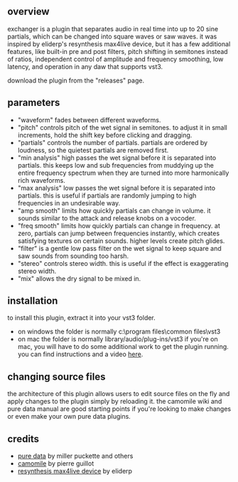 ## overview

exchanger is a plugin that separates audio in real time into up to 20 sine partials, which can be changed into square waves or saw waves. it was inspired by eliderp's resynthesis max4live device, but it has a few additional features, like built-in pre and post filters, pitch shifting in semitones instead of ratios, independent control of amplitude and frequency smoothing, low latency, and operation in any daw that supports vst3.

download the plugin from the "releases" page.

## parameters

- "waveform" fades between different waveforms.
- "pitch" controls pitch of the wet signal in semitones. to adjust it in small increments, hold the shift key before clicking and dragging.
- "partials" controls the number of partials. partials are ordered by loudness, so the quietest partials are removed first.
- "min analysis" high passes the wet signal before it is separated into partials. this keeps low and sub frequencies from muddying up the entire frequency spectrum when they are turned into more harmonically rich waveforms.
- "max analysis" low passes the wet signal before it is separated into partials. this is useful if partials are randomly jumping to high frequencies in an undesirable way.
- "amp smooth" limits how quickly partials can change in volume. it sounds similar to the attack and release knobs on a vocoder.
- "freq smooth" limits how quickly partials can change in frequency. at zero, partials can jump between frequencies instantly, which creates satisfying textures on certain sounds. higher levels create pitch glides. 
- "filter" is a gentle low pass filter on the wet signal to keep square and saw sounds from sounding too harsh. 
- "stereo" controls stereo width. this is useful if the effect is exaggerating stereo width.
- "mix" allows the dry signal to be mixed in.

## installation

to install this plugin, extract it into your vst3 folder.
- on windows the folder is normally c:\program files\common files\vst3
- on mac the folder is normally library/audio/plug-ins/vst3
if you're on mac, you will have to do some additional work to get the plugin running. you can find instructions and a video [here](https://github.com/pierreguillot/Camomile/wiki/How-to-generate-plugins#manual-all-operating-system).

## changing source files

the architecture of this plugin allows users to edit source files on the fly and apply changes to the plugin simply by reloading it. the camomile wiki and pure data manual are good starting points if you're looking to make changes or even make your own pure data plugins. 

## credits

- [pure data](https://puredata.info/) by miller puckette and others
- [camomile](https://github.com/pierreguillot/Camomile) by pierre guillot
- [resynthesis max4live device](https://www.youtube.com/watch?v=b0lA_FAUnlo) by eliderp
